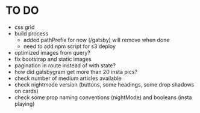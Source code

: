 # TO DO

* css grid
* build process
  * added pathPrefix for now (/gatsby) will remove when done
  * need to add npm script for s3 deploy
* optimized images from query?
* fix bootstrap and static images
* pagination in route instead of with state?
* how did gatsbygram get more than 20 insta pics?
* check number of medium articles available
* check nightmode version (buttons, some headings, some drop shadows on cards)
* check some prop naming conventions (nightMode) and booleans (insta playing)
